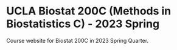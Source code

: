 # UCLA Biostat 200C (Methods in Biostatistics C) - 2023 Spring

Course website for Biostat 200C in 2023 Spring Quarter. 

